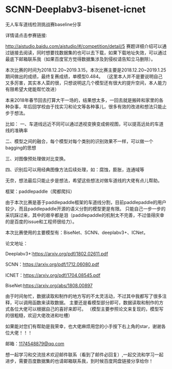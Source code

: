 # SCNN-Deeplabv3-bisenet-icnet

无人车车道线检测挑战赛baseline分享 

详情请点击参赛链接:


http://aistudio.baidu.com/aistudio/#/competition/detail/5
赛题详细介绍可以通过链接去阅读，同时想要找数据集的也可以去下载，如果下载地址失效，可以通过最底下邮箱联系我（如果百度官方觉得数据集涉及到侵权请告知立马删除）。


本次比赛的时间为2018.12.20~2019.3.15，本次比赛主要是2018.12.20~2019.1.25期间做出的成绩，最终复赛成绩，单模型0.484。
（这里本人并不是要说明自己又多厉害，其实本人菜的很，只想说明这几个模型还有很大的提升空间，本人能力有限希望大佬能帮忙改进）



本来2018年春节回去打算大干一场的，结果想太多，一回去就是搬砖和家里的各种杂事，年后回学校由于找实习和论文等各种事儿，很多有效的改进和想法只能止步于想法。


比如：
  一、车道线远近不同可以通过透视变换变成俯视图，可以提高远处的车道线的准确率
  
  
  二、模型之间的融合，每个模型对每个类别的识别效果不一样，可以做一个bagging的思想
  
  
  三、对图像预处理做对比变换。
  
  
  四、识别后可以用经典图像方法后续处理，如：腐蚀，膨胀，连通域等
  
  
  无奈，想法最后只能止步是想法，希望这些想法对做车道线的大佬有点儿帮助。
  

框架：paddlepaddle（爬都爬抖）

由于本次比赛是基于paddlepaddle框架的车道线分割，目前paddlepaddle的用户较少，而且paddlepaddle开源的语义分割的模型更是有限。
只能自己一步一步的采坑踩过来，其中的艰辛都是泪（paddlepaddle的机制太不完善，不过值得庆幸的是百度的issue和工程师很给力）。

本次比赛使用的主要模型有：BiseNet、SCNN、deeplabv3+、ICNet，

论文地址：

Deeplabv3+:https://arxiv.org/pdf/1802.02611.pdf

SCNN：https://arxiv.org/pdf/1712.06080.pdf

ICNET：https://arxiv.org/pdf/1704.08545.pdf

BiseNet:https://arxiv.org/abs/1808.00897


由于时间匆忙，数据读取和制作的地方写的不太灵活动，不过其中我都写了很多注释，可以调用函数来读取数据。
主要还是看模型部分即可，数据读取和制作的方式各位大佬可以根据自己的喜好来即可。
（模型主要参照论文来复现的，模型写的很粗糙，欢迎大佬改进和吐槽）

如果能对您们有帮助是我荣幸，也大佬麻烦用您的小手按下右上角的star，谢谢各位大佬！！！


邮箱：1174548879@qq.com


想一起学习和交流技术欢迎邮件联系（看到了邮件必回复）,一起交流和学习一起进步，需要百度数据集的也请邮箱联系我，到时候百度网盘链接分享给你！
